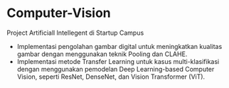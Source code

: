 # Computer-Vision
Project Artificiall Intellegent di Startup Campus

- Implementasi pengolahan gambar digital  untuk meningkatkan kualitas gambar dengan menggunakan teknik Pooling dan CLAHE.
- Implementasi metode Transfer Learning untuk kasus multi-klasifikasi dengan menggunakan pemodelan Deep Learning-based Computer Vision, seperti ResNet, DenseNet, dan Vision Transformer (ViT).
